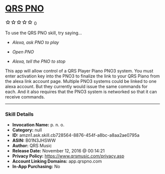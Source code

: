 # [QRS PNO](http://alexa.amazon.com/#skills/amzn1.ask.skill.cb728564-8876-454f-a8bc-a8aa2ae0795a)
![0 stars](../../images/ic_star_border_black_18dp_1x.png)![0 stars](../../images/ic_star_border_black_18dp_1x.png)![0 stars](../../images/ic_star_border_black_18dp_1x.png)![0 stars](../../images/ic_star_border_black_18dp_1x.png)![0 stars](../../images/ic_star_border_black_18dp_1x.png) 0

To use the QRS PNO skill, try saying...

* *Alexa, ask PNO to play*

* *Open PNO*

* *Alexa, tell the PNO to stop*

This app will allow control of a QRS Player Piano PNO3 system.  You must enter activation key into the  PNO3 to finalize the link to your QRS Piano from the alexa link account page.  Multiple PNO3 systems could be linked to one alexa account.  But they currently would issue the same commands for each.  And it also requires that the PNO3 system is networked so that it can receive commands.

***

### Skill Details

* **Invocation Name:** p. n. o.
* **Category:** null
* **ID:** amzn1.ask.skill.cb728564-8876-454f-a8bc-a8aa2ae0795a
* **ASIN:** B01N3JHSWW
* **Author:** QRS Music
* **Release Date:** November 12, 2016 @ 00:14:21
* **Privacy Policy:** https://www.qrsmusic.com/privacy.asp
* **Account Linking Domains:** app.qrspno.com
* **In-App Purchasing:** No
